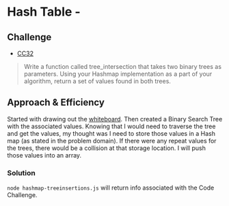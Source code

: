 # Hash Table - 

## Challenge

- [CC32](https://canvas.instructure.com/courses/5233640/assignments/32144349)

> Write a function called tree_intersection that takes two binary trees as parameters.
> Using your Hashmap implementation as a part of your algorithm, return a set of values found in both trees.

## Approach & Efficiency

Started with drawing out the [whiteboard](cc32.png). Then created a Binary Search Tree with the associated values. Knowing that I would need to traverse the tree and get the values, my thought was I need to store those values in a Hash map (as stated in the problem domain). If there were any repeat values for the trees, there would be a collision at that storage location. I will push those values into an array.

### Solution

`node hashmap-treeinsertions.js` will return info associated with the Code Challenge.
